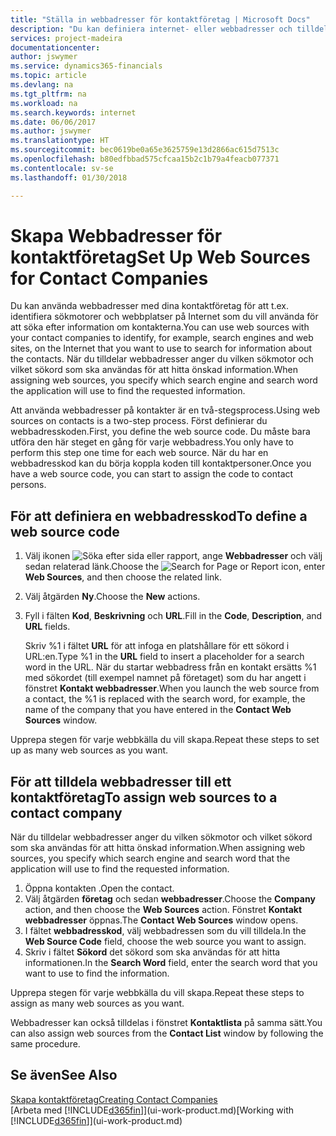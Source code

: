 ```yaml
---
title: "Ställa in webbadresser för kontaktföretag | Microsoft Docs"
description: "Du kan definiera internet- eller webbadresser och tilldela dem till ett företag för att identifiera hur du vill söka efter information om kontakterna."
services: project-madeira
documentationcenter: 
author: jswymer
ms.service: dynamics365-financials
ms.topic: article
ms.devlang: na
ms.tgt_pltfrm: na
ms.workload: na
ms.search.keywords: internet
ms.date: 06/06/2017
ms.author: jswymer
ms.translationtype: HT
ms.sourcegitcommit: bec0619be0a65e3625759e13d2866ac615d7513c
ms.openlocfilehash: b80edfbbad575cfcaa15b2c1b79a4feacb077371
ms.contentlocale: sv-se
ms.lasthandoff: 01/30/2018

---
```

# <a name="set-up-web-sources-for-contact-companies"></a><span data-ttu-id="411d4-103">Skapa Webbadresser för kontaktföretag</span><span class="sxs-lookup"><span data-stu-id="411d4-103">Set Up Web Sources for Contact Companies</span></span>
<span data-ttu-id="411d4-104">Du kan använda webbadresser med dina kontaktföretag för att t.ex. identifiera sökmotorer och webbplatser på Internet som du vill använda för att söka efter information om kontakterna.</span><span class="sxs-lookup"><span data-stu-id="411d4-104">You can use web sources with your contact companies to identify, for example, search engines and web sites, on the Internet that you want to use to search for information about the contacts.</span></span> <span data-ttu-id="411d4-105">När du tilldelar webbadresser anger du vilken sökmotor och vilket sökord som ska användas för att hitta önskad information.</span><span class="sxs-lookup"><span data-stu-id="411d4-105">When assigning web sources, you specify which search engine and search word the application will use to find the requested information.</span></span>

<span data-ttu-id="411d4-106">Att använda webbadresser på kontakter är en två-stegsprocess.</span><span class="sxs-lookup"><span data-stu-id="411d4-106">Using web sources on contacts is a two-step process.</span></span> <span data-ttu-id="411d4-107">Först definierar du webbadresskoden.</span><span class="sxs-lookup"><span data-stu-id="411d4-107">First, you define the web source code.</span></span> <span data-ttu-id="411d4-108">Du måste bara utföra den här steget en gång för varje webbadress.</span><span class="sxs-lookup"><span data-stu-id="411d4-108">You only have to perform this step one time for each web source.</span></span> <span data-ttu-id="411d4-109">När du har en webbadresskod kan du börja koppla koden till kontaktpersoner.</span><span class="sxs-lookup"><span data-stu-id="411d4-109">Once you have a web source code, you can start to assign the code to contact persons.</span></span>

## <a name="to-define-a-web-source-code"></a><span data-ttu-id="411d4-110">För att definiera en webbadresskod</span><span class="sxs-lookup"><span data-stu-id="411d4-110">To define a web source code</span></span>
1. <span data-ttu-id="411d4-111">Välj ikonen ![Söka efter sida eller rapport](media/ui-search/search_small.png "Ikonen Söka efter sida eller rapport"), ange **Webbadresser** och välj sedan relaterad länk.</span><span class="sxs-lookup"><span data-stu-id="411d4-111">Choose the ![Search for Page or Report](media/ui-search/search_small.png "Search for Page or Report icon") icon, enter **Web Sources**, and then choose the related link.</span></span>
2. <span data-ttu-id="411d4-112">Välj åtgärden **Ny**.</span><span class="sxs-lookup"><span data-stu-id="411d4-112">Choose the **New** actions.</span></span>
3. <span data-ttu-id="411d4-113">Fyll i fälten **Kod**, **Beskrivning** och **URL**.</span><span class="sxs-lookup"><span data-stu-id="411d4-113">Fill in the **Code**, **Description**, and **URL** fields.</span></span>

    <span data-ttu-id="411d4-114">Skriv %1 i fältet **URL** för att infoga en platshållare för ett sökord i URL:en.</span><span class="sxs-lookup"><span data-stu-id="411d4-114">Type %1 in the **URL** field to insert a placeholder for a search word in the URL.</span></span> <span data-ttu-id="411d4-115">När du startar webbadress från en kontakt ersätts %1 med sökordet (till exempel namnet på företaget) som du har angett i fönstret **Kontakt webbadresser**.</span><span class="sxs-lookup"><span data-stu-id="411d4-115">When you launch the web source from a contact, the %1 is replaced with the search word, for example, the name of the company that you have entered in the **Contact Web Sources** window.</span></span>

<span data-ttu-id="411d4-116">Upprepa stegen för varje webbkälla du vill skapa.</span><span class="sxs-lookup"><span data-stu-id="411d4-116">Repeat these steps to set up as many web sources as you want.</span></span>

## <a name="to-assign-web-sources-to-a-contact-company"></a><span data-ttu-id="411d4-117">För att tilldela webbadresser till ett kontaktföretag</span><span class="sxs-lookup"><span data-stu-id="411d4-117">To assign web sources to a contact company</span></span>
<span data-ttu-id="411d4-118">När du tilldelar webbadresser anger du vilken sökmotor och vilket sökord som ska användas för att hitta önskad information.</span><span class="sxs-lookup"><span data-stu-id="411d4-118">When assigning web sources, you specify which search engine and search word that the application will use to find the requested information.</span></span>

1. <span data-ttu-id="411d4-119">Öppna kontakten .</span><span class="sxs-lookup"><span data-stu-id="411d4-119">Open the contact.</span></span>
2. <span data-ttu-id="411d4-120">Välj åtgärden **företag** och sedan **webbadresser**.</span><span class="sxs-lookup"><span data-stu-id="411d4-120">Choose the **Company** action, and then choose the **Web Sources** action.</span></span> <span data-ttu-id="411d4-121">Fönstret **Kontakt webbadresser** öppnas.</span><span class="sxs-lookup"><span data-stu-id="411d4-121">The **Contact Web Sources** window opens.</span></span>
3. <span data-ttu-id="411d4-122">I fältet **webbadresskod**, välj webbadressen som du vill tilldela.</span><span class="sxs-lookup"><span data-stu-id="411d4-122">In the **Web Source Code** field, choose the web source you want to assign.</span></span>
4. <span data-ttu-id="411d4-123">Skriv i fältet **Sökord** det sökord som ska användas för att hitta informationen.</span><span class="sxs-lookup"><span data-stu-id="411d4-123">In the **Search Word** field, enter the search word that you want to use to find the information.</span></span>

<span data-ttu-id="411d4-124">Upprepa stegen för varje webbkälla du vill skapa.</span><span class="sxs-lookup"><span data-stu-id="411d4-124">Repeat these steps to assign as many web sources as you want.</span></span>

<span data-ttu-id="411d4-125">Webbadresser kan också tilldelas i fönstret  **Kontaktlista** på samma sätt.</span><span class="sxs-lookup"><span data-stu-id="411d4-125">You can also assign web sources from the **Contact List** window by following the same procedure.</span></span>

## <a name="see-also"></a><span data-ttu-id="411d4-126">Se även</span><span class="sxs-lookup"><span data-stu-id="411d4-126">See Also</span></span>
[<span data-ttu-id="411d4-127">Skapa kontaktföretag</span><span class="sxs-lookup"><span data-stu-id="411d4-127">Creating Contact Companies</span></span>](marketing-create-contact-companies.md)  
<span data-ttu-id="411d4-128">[Arbeta med [!INCLUDE[d365fin](includes/d365fin_md.md)]](ui-work-product.md)</span><span class="sxs-lookup"><span data-stu-id="411d4-128">[Working with [!INCLUDE[d365fin](includes/d365fin_md.md)]](ui-work-product.md)</span></span>

